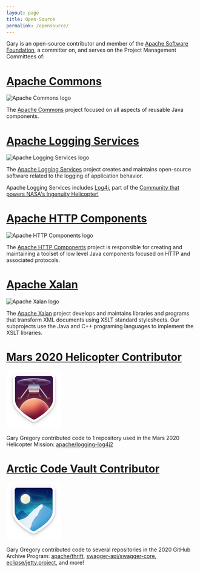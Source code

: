 ```yaml
---
layout: page
title: Open-Source
permalink: /opensource/
---
```


Gary is an open-source contributor and member of the [Apache Software Foundation](https://www.apache.org), a committer on, and serves on the Project Management Committees of: 

# [Apache Commons](https://commons.apache.org)
![Apache Commons logo](https://apache.org/logos/res/commons/default.png)

The [Apache Commons](https://commons.apache.org) project focused on all aspects of reusable Java components. 

# [Apache Logging Services](https://logging.apache.org)
![Apache Logging Services logo](https://apache.org/logos/res/log4j/default.png)

The [Apache Logging Services](https://logging.apache.org) project creates and maintains open-source software related to the logging of application behavior.

Apache Logging Services includes [Log4j](https://logging.apache.org/log4j/2.x/index.html), part of the [Community that powers NASA's Ingenuity Helicopter!](https://github.com/readme/featured/nasa-ingenuity-helicopter)

# [Apache HTTP Components](https://hc.apache.org)
![Apache HTTP Components logo](https://apache.org/logos/res/hc/default.png)

The [Apache HTTP Components](https://hc.apache.org) project is responsible for creating and maintaining a toolset of low level Java components focused on HTTP and associated protocols.

# [Apache Xalan](https://xalan.apache.org)
![Apache Xalan logo](https://apache.org/logos/res/xalan/default.png)

The [Apache Xalan](https://xalan.apache.org) project develops and maintains libraries and programs that transform XML documents using XSLT standard stylesheets. Our subprojects use the Java and C++ programing languages to implement the XSLT libraries. 

# [Mars 2020 Helicopter Contributor](https://github.com/readme/nasa-ingenuity-helicopter)
![GitHub Mars 2020 Helicopter Contributor logo](assets/img/github-badge--mars-64.png)

Gary Gregory contributed code to 1 repository used in the Mars 2020 Helicopter Mission: [apache/logging-log4j2](https://github.com/apache/logging-log4j2)

# [Arctic Code Vault Contributor](https://archiveprogram.github.com/)
![GitHub Arctic Code Vault Contributor Contributor logo](assets/img/github-badge--acv-64.png)

Gary Gregory contributed code to several repositories in the 2020 GitHub Archive Program:
[apache/thrift](https://github.com/apache/thrift), [swagger-api/swagger-core](https://github.com/swagger-api/swagger-core), [eclipse/jetty.project](https://github.com/eclipse/jetty.project), and more!
